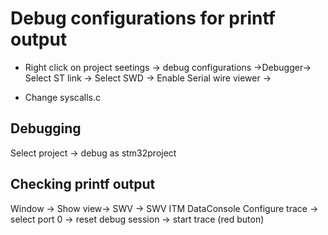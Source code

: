 # Debug configurations for printf output

- Right click on project seetings -> debug configurations ->Debugger-> Select ST link -> Select SWD -> Enable Serial wire viewer ->

- Change syscalls.c

## Debugging

Select project -> debug as stm32project

## Checking printf output

Window -> Show view-> SWV -> SWV ITM DataConsole
Configure trace -> select port 0 -> reset debug session -> start trace (red buton)
